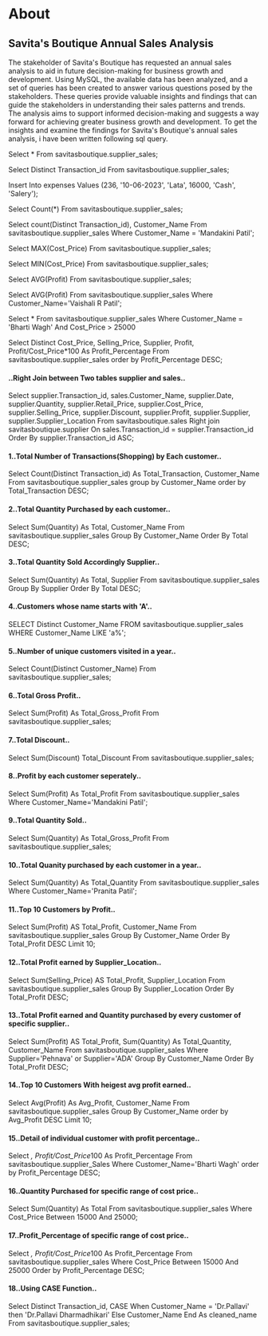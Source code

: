 # About
## Savita's Boutique Annual Sales Analysis
The stakeholder of Savita's Boutique has requested an annual sales analysis to aid in future decision-making for business growth and development. Using MySQL, the available data has been analyzed, and a set of queries has been created to answer various questions posed by the stakeholders. These queries provide valuable insights and findings that can guide the stakeholders in understanding their sales patterns and trends. The analysis aims to support informed decision-making and suggests a way forward for achieving greater business growth and development. 
To get the insights and examine the findings for Savita's Boutique's annual sales analysis, i have been written following sql query.

Select * From savitasboutique.supplier_sales;

Select Distinct Transaction_id
From savitasboutique.supplier_sales;

Insert Into expenses
Values  (236, '10-06-2023', 'Lata', 16000, 'Cash', 'Salery');

Select Count(*)
From savitasboutique.supplier_sales;

Select count(Distinct Transaction_id), Customer_Name
From savitasboutique.supplier_sales
Where Customer_Name = 'Mandakini Patil';

Select MAX(Cost_Price)
From savitasboutique.supplier_sales;

Select MIN(Cost_Price)
From savitasboutique.supplier_sales;

Select AVG(Profit)
From savitasboutique.supplier_sales;

Select AVG(Profit)
From savitasboutique.supplier_sales
Where Customer_Name='Vaishali R Patil';

Select *
From savitasboutique.supplier_sales
Where Customer_Name = 'Bharti Wagh' And Cost_Price > 25000

Select Distinct Cost_Price, Selling_Price, Supplier, Profit, Profit/Cost_Price*100 As Profit_Percentage
From savitasboutique.supplier_sales
order by Profit_Percentage DESC;

####  ..Right Join between Two tables supplier and sales..

Select supplier.Transaction_id, sales.Customer_Name, supplier.Date, supplier.Quantity, supplier.Retail_Price, supplier.Cost_Price, supplier.Selling_Price, supplier.Discount, supplier.Profit, supplier.Supplier, supplier.Supplier_Location
From savitasboutique.sales
Right join savitasboutique.supplier 
On sales.Transaction_id = supplier.Transaction_id
Order By supplier.Transaction_id ASC;

#### 1..Total Number of Transactions(Shopping) by Each customer..

Select Count(Distinct Transaction_id) As Total_Transaction, Customer_Name
From savitasboutique.supplier_sales
group by Customer_Name
order by Total_Transaction DESC;

#### 2..Total Quantity Purchased by each customer..

Select Sum(Quantity) As Total, Customer_Name
From savitasboutique.supplier_sales
Group By Customer_Name
Order By Total DESC;

#### 3..Total Quantity Sold Accordingly Supplier..

Select Sum(Quantity) As Total, Supplier
From savitasboutique.supplier_sales
Group By Supplier
Order By Total DESC;

#### 4..Customers whose name starts with 'A'..

SELECT Distinct Customer_Name 
FROM savitasboutique.supplier_sales
WHERE Customer_Name LIKE 'a%';

#### 5..Number of unique customers visited in a  year..

Select Count(Distinct Customer_Name)
From savitasboutique.supplier_sales;

#### 6..Total Gross Profit..
Select Sum(Profit) As Total_Gross_Profit
From savitasboutique.supplier_sales;

#### 7..Total Discount..

Select Sum(Discount) Total_Discount
From savitasboutique.supplier_sales;


#### 8..Profit by each customer seperately..
Select Sum(Profit) As Total_Profit
From savitasboutique.supplier_sales
Where Customer_Name='Mandakini Patil';

#### 9..Total Quantity Sold..
Select Sum(Quantity) As Total_Gross_Profit
From savitasboutique.supplier_sales;

#### 10..Total Quanity purchased by each customer in a year..

Select Sum(Quantity) As Total_Quantity
From savitasboutique.supplier_sales
Where Customer_Name='Pranita Patil';

#### 11..Top 10 Customers by Profit..

Select Sum(Profit) AS Total_Profit, Customer_Name
From savitasboutique.supplier_sales
Group By Customer_Name
Order By Total_Profit DESC
Limit 10;

#### 12..Total Profit earned by Supplier_Location..

Select Sum(Selling_Price) AS Total_Profit, Supplier_Location
From savitasboutique.supplier_sales
Group By Supplier_Location
Order By Total_Profit DESC;

#### 13..Total Profit earned and Quantity purchased by every customer of specific supplier..  

Select Sum(Profit) AS Total_Profit, Sum(Quantity) As Total_Quantity, Customer_Name
From savitasboutique.supplier_sales
Where Supplier='Pehnava' or Supplier='ADA'
Group By Customer_Name
Order By Total_Profit DESC;

#### 14..Top 10 Customers With heigest avg profit earned..

Select Avg(Profit) As Avg_Profit, Customer_Name
From savitasboutique.supplier_sales
Group By Customer_Name
order by Avg_Profit DESC
Limit 10;

#### 15..Detail of individual customer with profit percentage..

Select *, Profit/Cost_Price*100 As Profit_Percentage
From savitasboutique.supplier_Sales
Where Customer_Name='Bharti Wagh'
order by Profit_Percentage DESC;

#### 16..Quantity Purchased for specific range of cost price..

Select Sum(Quantity) As Total
From savitasboutique.supplier_sales
Where Cost_Price Between 15000 And 25000;

#### 17..Profit_Percentage of specific range of cost price.. 

Select *, Profit/Cost_Price*100 As Profit_Percentage
From savitasboutique.supplier_sales
Where Cost_Price Between 15000 And 25000
Order by Profit_Percentage DESC;

#### 18..Using CASE Function..

Select Distinct Transaction_id,
CASE 
 When Customer_Name = 'Dr.Pallavi' then 'Dr.Pallavi Dharmadhikari'
 Else Customer_Name 
 End As cleaned_name
From savitasboutique.supplier_sales;
  
